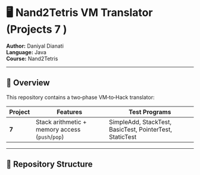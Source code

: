 # 🖥️ Nand2Tetris VM Translator (Projects 7 )

**Author:** Daniyal Dianati  
**Language:** Java  
**Course:** Nand2Tetris  

---

## 📖 Overview

This repository contains a two‑phase VM‑to‑Hack translator:

| Project | Features | Test Programs |
|---------|----------|---------------|
| **7** | Stack arithmetic + memory access (`push`/`pop`) | SimpleAdd, StackTest, BasicTest, PointerTest, StaticTest |

---

## 📂 Repository Structure

